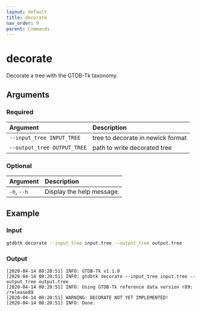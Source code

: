 ```yaml
---
layout: default
title: decorate
nav_order: 9
parent: Commands
---
```


# decorate

Decorate a tree with the GTDB-Tk taxonomy.

## Arguments

### Required

| Argument     | Description                |
|:------------|:---------------------------|
| `--input_tree INPUT_TREE`          | tree to decorate in newick format |
| `--output_tree OUTPUT_TREE`          | path to write decorated tree |


### Optional

| Argument   | Description                |
|:------------------|:---------------------------|
| `-h`, `--h`           | Display the help message. |


## Example

### Input
    
```bash
gtdbtk decorate --input_tree input.tree --output_tree output.tree
```

### Output

```text
[2020-04-14 08:20:51] INFO: GTDB-Tk v1.1.0
[2020-04-14 08:20:51] INFO: gtdbtk decorate --input_tree input.tree --output_tree output.tree
[2020-04-14 08:20:51] INFO: Using GTDB-Tk reference data version r89: /release89
[2020-04-14 08:20:51] WARNING: DECORATE NOT YET IMPLEMENTED!
[2020-04-14 08:20:51] INFO: Done.
```